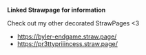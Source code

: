 **Linked Strawpage for information**

Check out my other decorated StrawPages <3
* https://byler-endgame.straw.page/
* https://pr3ttypriiincess.straw.page/
